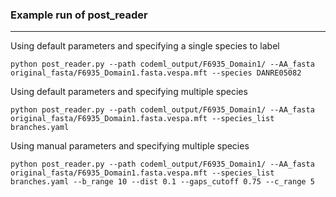 ### Example run of post_reader
---

Using default parameters and specifying a single species to label

```Shell
python post_reader.py --path codeml_output/F6935_Domain1/ --AA_fasta original_fasta/F6935_Domain1.fasta.vespa.mft --species DANRE05082
```

Using default parameters and specifying multiple species

```Shell
python post_reader.py --path codeml_output/F6935_Domain1/ --AA_fasta original_fasta/F6935_Domain1.fasta.vespa.mft --species_list branches.yaml
```

Using manual parameters and specifying multiple species

```Shell
python post_reader.py --path codeml_output/F6935_Domain1/ --AA_fasta original_fasta/F6935_Domain1.fasta.vespa.mft --species_list branches.yaml --b_range 10 --dist 0.1 --gaps_cutoff 0.75 --c_range 5
```